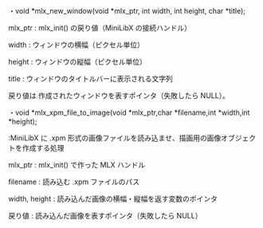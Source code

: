 ・void *mlx_new_window(void *mlx_ptr, int width, int height, char *title);

mlx_ptr : mlx_init() の戻り値（MiniLibX の接続ハンドル）

width : ウィンドウの横幅（ピクセル単位）

height : ウィンドウの縦幅（ピクセル単位）

title : ウィンドウのタイトルバーに表示される文字列

戻り値は 作成されたウィンドウを表すポインタ（失敗したら NULL）。

・void *mlx_xpm_file_to_image(void *mlx_ptr,char *filename,int *width,int *height);

:MiniLibX に .xpm 形式の画像ファイルを読み込ませ、描画用の画像オブジェクトを作成する処理

mlx_ptr : mlx_init() で作った MLX ハンドル

filename : 読み込む .xpm ファイルのパス

width, height : 読み込んだ画像の横幅・縦幅を返す変数のポインタ

戻り値 : 読み込んだ画像を表すポインタ（失敗したら NULL）
